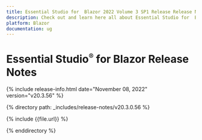 ```yaml
---
title: Essential Studio for  Blazor 2022 Volume 3 SP1 Release Release Notes  
description: Check out and learn here all about Essential Studio for  Blazor 2022 Volume 3 SP1 Release Release Notes and much more
platform: Blazor
documentation: ug
---
```


# Essential Studio<sup style="font-size:70%">&reg;</sup> for  Blazor  Release Notes  

{% include release-info.html date="November 08, 2022"  version="v20.3.56" %} 

{% directory path: _includes/release-notes/v20.3.0.56 %}

{% include {{file.url}} %}

{% enddirectory %}
